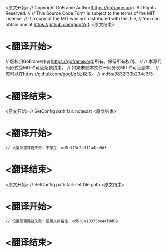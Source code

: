 
<原文开始>
// Copyright GoFrame Author(https://goframe.org). All Rights Reserved.
//
// This Source Code Form is subject to the terms of the MIT License.
// If a copy of the MIT was not distributed with this file,
// You can obtain one at https://github.com/gogf/gf.
<原文结束>

# <翻译开始>
// 版权归GoFrame作者(https://goframe.org)所有。保留所有权利。
//
// 本源代码形式受MIT许可证条款约束。
// 如果未随本文件一同分发MIT许可证副本，
// 您可以在https://github.com/gogf/gf处获取。
// md5:a9832f33b234e3f3
# <翻译结束>


<原文开始>
// SetConfig path fail: notexist
<原文结束>

# <翻译开始>
	// 设置配置路径失败：不存在. md5:173c2e3f1a4ba9d3
# <翻译结束>


<原文开始>
// SetConfig path fail: set file path
<原文结束>

# <翻译开始>
	// 设置配置路径失败：设置文件路径. md5:8a10375be44f8d09
# <翻译结束>

